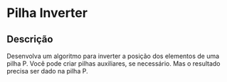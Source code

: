 # Pilha Inverter

## Descrição

Desenvolva um algoritmo para inverter a posição dos elementos de uma pilha P. Você pode criar pilhas auxiliares, se necessário. Mas o resultado precisa ser dado na pilha P.